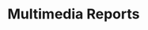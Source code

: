 ---
title: "Multimedia Reports"
published: true
description: 
channel: reports
layout: listing-video-archive
section: Library
---